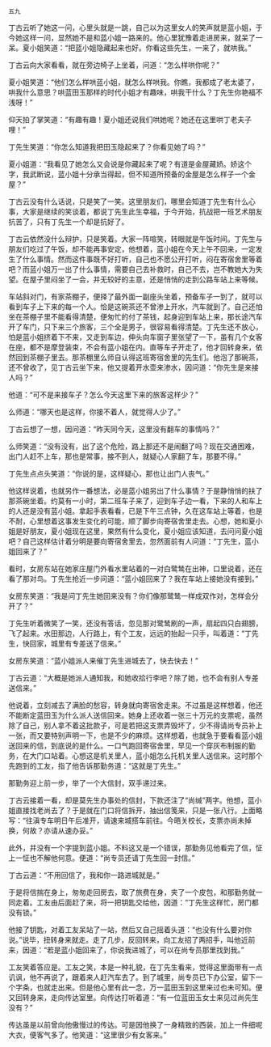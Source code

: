     五九 

   丁古云听了她这一问，心里头就是一跳，自己以为这里女人的笑声就是蓝小姐，于今她这样一问，显然她不是和蓝小姐一路来的。他心里犹豫着走进房来，就呆了一呆。夏小姐笑道：“把蓝小姐隐藏起来也好。你看这些先生，一来了，就哄我。”

   丁古云向大家看看，就在旁边椅子上坐着，问道：“怎么样哄你呢？”

   夏小姐笑道：“他们怎么样哄蓝小姐，就怎么样哄我。你瞧，我都成了老太婆了，哄我什么意思？哄蓝田玉那样的时代小姐才有趣味，哄我干什么？丁先生你艳福不浅呀！”

   仰天拍了掌笑道：“有趣有趣！夏小姐还说我们哄她呢？她还在这里哄丁老夫子哩！”

   丁先生笑道：“你怎么知道我把田玉隐起来了？你看见她了吗？”

   夏小姐道：“我看见了她怎么又会说是你藏起来了呢？有道是金屋藏娇。娇这个字，我武断说，蓝小姐十分承当得起，但不知道所预备的金屋是怎么样子一个金屋？”

   丁古云没有什么话说，只是笑了一笑。这里朋友们，哪里会知道丁先生有什么心事，大家是继续的笑谈着，都说丁先生此生幸福，于今开始，抗战把一班艺术朋友抗苦了，只有丁先生一个却是抗好了。

   丁古云依然没什么辩护，只是笑着。大家一阵喧笑，转眼就是午饭时间。丁先生与朋友们吃过了午饭，却不能再事安定，他想着，蓝小姐在今天上午不回来，一定发生了什么事情。然而这件事既不好打听，自己也不愿公开打听，闷在寄宿舍里等着吧？而蓝小姐万一出了什么事情，需要自己去补救时，自己不去，岂不教她大为失望。在屋子里闷坐了一会，并无较好的主意，还是悄悄的走到公路车站上来等候。

   车站斜对门，有家茶棚子，便择了最外面一副座头坐着，预备车子一到了，就可以看到车子上下来的每一个人。恰是这碗茶还不曾渗上开水，汽车就到了。自己还怕坐在茶棚子里不能看得清楚，便匆忙的付了茶钱，起身迎到车站上来，那长途汽车开了车门，只下来三个旅客，三个全是男子，很容易看得清楚。丁先生还不放心，怕是蓝小姐挤着下不来，又走到车边，伸头向车窗子里张望了一下，虽有几个女客在座，都不是摩登装束，不会有蓝小姐在内。直等车子开走了，他才回转身来，依然回到茶棚子里去。那茶棚里么师自认得这班寄宿舍里的先生们。他泡了那碗茶，还不曾收了，见丁古云坐下来，他又提着开水壶来渗水，因问道：“你先生是来接人吗？”

   他道：“可不是来接车子？怎么今天这里下来的旅客这样少？”

   么师道：“哪天也是这样，你接不着人，就觉得人少了。”

   丁古云想了一想，因问道：“昨天同今天，这里没有翻车的事情吗？”

   么师笑道：“没有没有，出了这个危险，路上那还不是闹翻了吗？现在交通困难，出门人赶不上车，那也是常事，接不到人，就疑心人家翻了车，那要不得。”

   丁先生点点头笑道：“你说的是，这样疑心，那也让出门人丧气。”

   他这样说着，也就另作一番想法，必是蓝小姐另出了什么事情？于是静悄悄的扶了那茶碗坐着。约莫有一小时，第二班车子来了，迎到车子边一看，下来的人和车上的人还是没有蓝小姐。拿起手表看看，已是下午三点钟，久在这车站上等着，也是不耐，心里想着这事发生变化的可能，顺了脚步向寄宿舍里走去。心想，她和夏小姐是好朋友，夏小姐现在这里，果然有什么变化，夏小姐应该知道，去问问夏小姐吧？自己这样估计着分明是要向寄宿舍里去，忽然面前有人问道：“丁先生，蓝小姐回来了？”

   看时，女房东站在她家庄屋门外看水里站着的一对白鹭鸶在出神，口里说着，还在看了那对鸟。丁先生抢近一步问道：“蓝小姐回来了？我在车站上接她没有接到。”

   女房东笑道：“我是问丁先生她回来没有？你们像那鹭鸶一样成双作对，怎样会分开了？”

   丁先生听着微笑了一笑，还没有答话，忽见那对鹭鸶刷的一声，扇起四只白翅膀，飞了起来。水田那边，人行路上，有个工友，远远的抬起一只手，叫着道：“丁先生，快回家，城里有专差送了信来。”

   女房东笑道：“蓝小姐派人来催丁先生进城去了，快去快去！”

   丁古云道：“大概是她派人通知我，和她收拾行李吧？除了她，也不会有别人专差送信来。”

   他说着，立刻减去了满脸的愁容，转身就向寄宿舍走来。不过虽是这样想着，他还不能断定蓝田玉为什么派人送信回来。她身上还收着一张三十万元的支票呢，虽然除了自己，别人拿不着这批款子，可是若把这支票弄毁坏了，少不得请尚专员补上一张，而又要特别声明一下，也是不少的麻烦。这样想着，也就急于要看看蓝小姐送回来的信，到底说的是什么。一口气跑回寄宿舍里，早见一个穿灰布制服的勤务，在大门口站着。心想这是机关里人，蓝小姐怎么托机关里人送信来。这时那个先跑到的工友，指了他告诉那勤务道：“这就是丁先生。”

   那勤务迎上前一步，举了一个大信封，双手递过来。

   丁古云接着一看，却是莫先生办事处的信封，下款还注了“尚缄”两字。他想，蓝小姐直接找老尚去了？于是就在门口将信拆开，抽出信笺来，只是一张八行。上面略写：“往滇专车明日午后准开，请速来城搭车前往。今晤关校长，支票亦尚未掉换，何故？亦请从速办妥。”

   此外，并没有一个字提到蓝小姐。不料这又是一个错误，那勤务见他看完了信，怔上一怔也不解他何意。便道：“尚专员还请丁先生回一封信。”

   丁古云道：“不用回信了，我和你一路进城就是。”

   于是将信揣在身上，匆匆走回房去，取了旅费在身，夹了一个皮包，和那勤务就一同走着。工友由后面赶了来，将一把钥匙交给他，因道：“丁先生这样忙，房门都没有锁。”

   他接了钥匙，对着工友呆站了一站，然后又自己摇着头道：“也没有什么要对你说。”说毕，扭转身来就走。走了几步，反回转来，向工友招了两招手，叫他近前来，因道：“若是蓝小姐回来了，你说我进城了，可以在尚专员那里找到我。”

   工友笑着答应是。工友之笑，本是一种礼貌，在丁先生看来，觉得这里面带有一点讥讽，他不再说了，跟着来人赶汽车去了。到了城里，尚专员已下办公室，留下一个字条，也就走出来。但是他心里有此一念，万一蓝田玉到这里来过也未可知。便又回转身来，走向传达室里。向传达打听着道：“有一位蓝田玉女士来见过尚先生没有？”

   传达虽是以前曾向他傲慢过的传达。可是因他换了一身精致的西装，加上一件细呢大衣，便客气多了。他笑道：“这里很少有女客来。”

